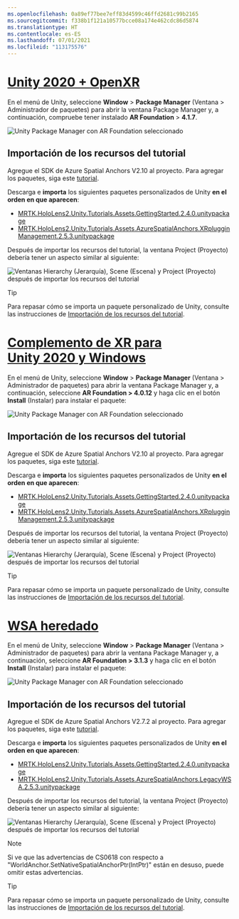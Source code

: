 ```yaml
---
ms.openlocfilehash: 0a89ef77bee7eff83d4599c46ffd2681c99b2165
ms.sourcegitcommit: f338b1f121a10577bcce08a174e462cdc86d5874
ms.translationtype: HT
ms.contentlocale: es-ES
ms.lasthandoff: 07/01/2021
ms.locfileid: "113175576"
---
```

# <a name="unity-2020--openxr"></a>[Unity 2020 + OpenXR](#tab/openxr)

En el menú de Unity, seleccione **Window** > **Package Manager** (Ventana > Administrador de paquetes) para abrir la ventana Package Manager y, a continuación, compruebe tener instalado **AR Foundation** > **4.1.7**.

![Unity Package Manager con AR Foundation seleccionado](../images/mr-learning-asa/asa-02-section3-step1-1-OpenXR.png)

## <a name="importing-the-tutorial-assets"></a>Importación de los recursos del tutorial

Agregue el SDK de Azure Spatial Anchors V2.10 al proyecto. Para agregar los paquetes, siga este [tutorial](/azure/spatial-anchors/how-tos/setup-unity-project?tabs=UPMPackage).

Descarga e **importa** los siguientes paquetes personalizados de Unity **en el orden en que aparecen**:

* [MRTK.HoloLens2.Unity.Tutorials.Assets.GettingStarted.2.4.0.unitypackage](https://github.com/microsoft/MixedRealityLearning/releases/download/getting-started-v2.4.0/MRTK.HoloLens2.Unity.Tutorials.Assets.GettingStarted.2.4.0.unitypackage)
* [MRTK.HoloLens2.Unity.Tutorials.Assets.AzureSpatialAnchors.XRplugginManagement.2.5.3.unitypackage](https://github.com/microsoft/MixedRealityLearning/releases/download/azure-spatial-anchors-v2.5.3.1/MRTK.HoloLens2.Unity.Tutorials.Assets.AzureSpatialAnchors.XRplugginManagement.2.5.3.unitypackage)

Después de importar los recursos del tutorial, la ventana Project (Proyecto) debería tener un aspecto similar al siguiente:

![Ventanas Hierarchy (Jerarquía), Scene (Escena) y Project (Proyecto) después de importar los recursos del tutorial](../images/mr-learning-asa/asa-02-section3-step1-2-OpenXR.png)

> [!TIP]
> Para repasar cómo se importa un paquete personalizado de Unity, consulte las instrucciones de [Importación de los recursos del tutorial](../mr-learning-base-04.md#importing-the-tutorial-assets).

# <a name="unity-2020--windows-xr-plugin"></a>[Complemento de XR para Unity 2020 y Windows](#tab/winxr)

En el menú de Unity, seleccione **Window** > **Package Manager** (Ventana > Administrador de paquetes) para abrir la ventana Package Manager y, a continuación, seleccione **AR Foundation > 4.0.12** y haga clic en el botón **Install** (Instalar) para instalar el paquete:

![Unity Package Manager con AR Foundation seleccionado](../images/mr-learning-asa/asa-02-section3-step1-1-XRSDK.png)

## <a name="importing-the-tutorial-assets"></a>Importación de los recursos del tutorial

Agregue el SDK de Azure Spatial Anchors V2.10 al proyecto. Para agregar los paquetes, siga este [tutorial](/azure/spatial-anchors/how-tos/setup-unity-project?tabs=UPMPackage).

Descarga e **importa** los siguientes paquetes personalizados de Unity **en el orden en que aparecen**:

* [MRTK.HoloLens2.Unity.Tutorials.Assets.GettingStarted.2.4.0.unitypackage](https://github.com/microsoft/MixedRealityLearning/releases/download/getting-started-v2.4.0/MRTK.HoloLens2.Unity.Tutorials.Assets.GettingStarted.2.4.0.unitypackage)
* [MRTK.HoloLens2.Unity.Tutorials.Assets.AzureSpatialAnchors.XRplugginManagement.2.5.3.unitypackage](https://github.com/microsoft/MixedRealityLearning/releases/download/azure-spatial-anchors-v2.5.3.1/MRTK.HoloLens2.Unity.Tutorials.Assets.AzureSpatialAnchors.XRplugginManagement.2.5.3.unitypackage)

Después de importar los recursos del tutorial, la ventana Project (Proyecto) debería tener un aspecto similar al siguiente:

![Ventanas Hierarchy (Jerarquía), Scene (Escena) y Project (Proyecto) después de importar los recursos del tutorial](../images/mr-learning-asa/asa-02-section3-step1-2-XRSDK.PNG)

> [!TIP]
> Para repasar cómo se importa un paquete personalizado de Unity, consulte las instrucciones de [Importación de los recursos del tutorial](../mr-learning-base-04.md#importing-the-tutorial-assets).

# <a name="legacy-wsa"></a>[WSA heredado](#tab/wsa)

En el menú de Unity, seleccione **Window** > **Package Manager** (Ventana > Administrador de paquetes) para abrir la ventana Package Manager y, a continuación, seleccione **AR Foundation > 3.1.3** y haga clic en el botón **Install** (Instalar) para instalar el paquete:

![Unity Package Manager con AR Foundation seleccionado](../images/mr-learning-asa/asa-02-section3-step1-1-Legacy.png)

## <a name="importing-the-tutorial-assets"></a>Importación de los recursos del tutorial

Agregue el SDK de Azure Spatial Anchors V2.7.2 al proyecto. Para agregar los paquetes, siga este [tutorial](/azure/spatial-anchors/how-tos/setup-unity-project?tabs=UPMPackage).

Descarga e **importa** los siguientes paquetes personalizados de Unity **en el orden en que aparecen**:

* [MRTK.HoloLens2.Unity.Tutorials.Assets.GettingStarted.2.4.0.unitypackage](https://github.com/microsoft/MixedRealityLearning/releases/download/getting-started-v2.4.0/MRTK.HoloLens2.Unity.Tutorials.Assets.GettingStarted.2.4.0.unitypackage)
* [MRTK.HoloLens2.Unity.Tutorials.Assets.AzureSpatialAnchors.LegacyWSA.2.5.3.unitypackage](https://github.com/microsoft/MixedRealityLearning/releases/download/azure-spatial-anchors-v2.5.3.1/MRTK.HoloLens2.Unity.Tutorials.Assets.AzureSpatialAnchors.LegacyWSA.2.5.3.unitypackage)

Después de importar los recursos del tutorial, la ventana Project (Proyecto) debería tener un aspecto similar al siguiente:

![Ventanas Hierarchy (Jerarquía), Scene (Escena) y Project (Proyecto) después de importar los recursos del tutorial](../images/mr-learning-asa/asa-02-section3-step1-2-Legacy.png)

> [!NOTE]
> Si ve que las advertencias de CS0618 con respecto a "WorldAnchor.SetNativeSpatialAnchorPtr(IntPtr)" están en desuso, puede omitir estas advertencias.

> [!TIP]
> Para repasar cómo se importa un paquete personalizado de Unity, consulte las instrucciones de [Importación de los recursos del tutorial](../mr-learning-base-04.md#importing-the-tutorial-assets).
